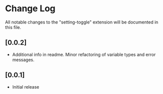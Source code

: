 # Change Log
All notable changes to the "setting-toggle" extension will be documented in this file.

## [0.0.2]
- Additional info in readme. Minor refactoring of variable types and error messages.

## [0.0.1]
- Initial release
